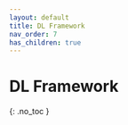 ```yaml
---
layout: default
title: DL Framework
nav_order: 7
has_children: true
---
```


# DL Framework
{: .no_toc }
